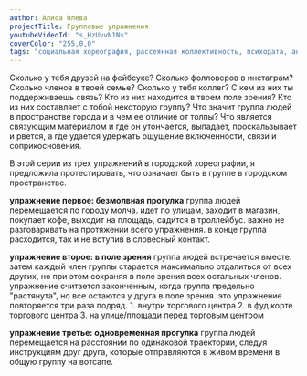 ```yaml
---
author: Алиса Олева
projectTitle: Групповые упражнения
youtubeVideoId: "s_HzUvvN1Ns"
coverColor: "255,0,0"
tags: "социальная хореография, рассеянная коллективность, психодата, аномалии коридоров, путь стоп, практика маленьких движений, extensions, места прозрачности, протоколы самоорганизации, саморазрушающиеся структуры, ритм, повторение"
---
```


Сколько у тебя друзей на фейбсуке? Сколько фолловеров в инстаграм? Сколько членов в твоей семье? Сколько у тебя коллег? С кем из них ты поддерживаешь связь? Кто из них находится в твоем поле зрения? Кто из них составляет с тобой некоторую группу? Что значит группа людей в пространстве города и в чем ее отличие от толпы? Что является связующим материалом и где он утончается, выпадает, проскальзывает и рвется, а где удается удержать ощущение включенности, связи и соприкосновения.  

В этой серии из трех упражнений в городской хореографии, я предложила протестировать, что означает быть в группе в городском пространстве.  

**упражнение первое: безмолвная прогулка**
группа людей перемещается по городу молча. идет по улицам, заходит в магазин, покупает кофе, выходит на площадь, садится в троллейбус. важно не разговаривать на протяжении всего упражнения. в конце группа расходится, так и не вступив в словесный контакт.  

**упражнение второе: в поле зрения**
группа людей встречается вместе. затем каждый член группы старается максимально отдалиться от всех других, но при этом сохраняя в поле зрения всех остальных членов. упражнение считается законченным, когда группа предельно "растянута", но все остаются у друга в поле зрения.
это упражнение повторяется три раза подряд. 1. внутри торгового центра 2. в фуд корте торгового центра 3. на улице/площади перед торговым центром  

**упражнение третье: одновременная прогулка**
группа людей перемещается на расстоянии по одинаковой траектории, следуя инструкциям друг друга, которые отправляются в живом времени в общую группу на вотсапе.
